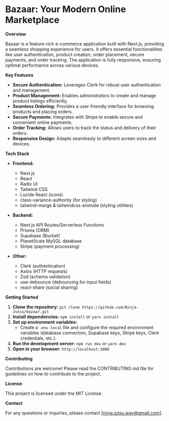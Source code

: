 # Bazaar: Your Modern Online Marketplace

**Overview**

Bazaar is a feature-rich e-commerce application built with Next.js, providing a seamless shopping experience for users. It offers essential functionalities like user authentication, product creation, order placement, secure payments, and order tracking. The application is fully responsive, ensuring optimal performance across various devices.

**Key Features**

- **Secure Authentication:** Leverages Clerk for robust user authentication and management.
- **Product Management:** Enables administrators to create and manage product listings efficiently.
- **Seamless Ordering:** Provides a user-friendly interface for browsing products and placing orders.
- **Secure Payments:** Integrates with Stripe to enable secure and convenient online payments.
- **Order Tracking:** Allows users to track the status and delivery of their orders.
- **Responsive Design:** Adapts seamlessly to different screen sizes and devices.

**Tech Stack**

- **Frontend:**

  - Next.js
  - React
  - Radix UI
  - Tailwind CSS
  - Lucide React (icons)
  - class-variance-authority (for styling)
  - tailwind-merge & tailwindcss-animate (styling utilities)

- **Backend:**

  - Next.js API Routes/Serverless Functions
  - Prisma (ORM)
  - Supabase (Bucket)
  - PlanetScale MySQL database
  - Stripe (payment processing)

- **Other:**

  - Clerk (authentication)
  - Axios (HTTP requests)
  - Zod (schema validation)
  - use-debounce (debouncing for input fields)
  - react-share (social sharing)

**Getting Started**

1. **Clone the repository:** `git clone https://github.com/Ninja-Jutsu/bazaar.git`
2. **Install dependencies:** `npm install` or `yarn install`
3. **Set up environment variables:**
   - Create a `.env.local` file and configure the required environment variables (database connection, Supabase keys, Stripe keys, Clerk credentials, etc.).
4. **Run the development server:** `npm run dev` or `yarn dev`
5. **Open in your browser:** `http://localhost:3000`

**Contributing**

Contributions are welcome! Please read the CONTRIBUTING.md file for guidelines on how to contribute to the project.

**License**

This project is licensed under the MIT License.

**Contact**

For any questions or inquiries, please contact [ninja.jutsu.way@gmail.com].
